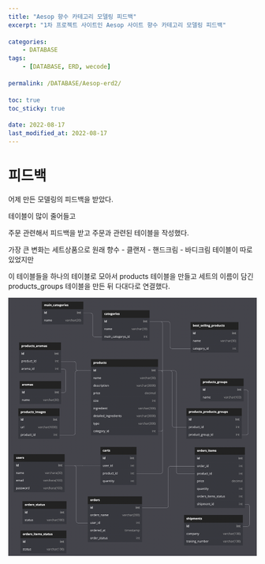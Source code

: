 ```yaml
---
title: "Aesop 향수 카테고리 모델링 피드백"
excerpt: "1차 프로젝트 사이트인 Aesop 사이트 향수 카테고리 모델링 피드백"

categories:
    - DATABASE
tags:
    - [DATABASE, ERD, wecode]

permalink: /DATABASE/Aesop-erd2/

toc: true
toc_sticky: true

date: 2022-08-17
last_modified_at: 2022-08-17
---
```


# 피드백

어제 만든 모델링의 피드백을 받았다.

테이블이 많이 줄어들고

주문 관련해서 피드백을 받고 주문과 관련된 테이블을 작성했다.

가장 큰 변화는 세트상품으로 원래 향수 - 클랜저 - 핸드크림 - 바디크림 테이블이 따로 있었지만

이 테이블들을 하나의 테이블로 모아서 products 테이블을 만들고 세트의 이름이 담긴 products_groups 테이블을 만든 뒤 다대다로 연결했다.

![](../../assets/images/posts_img/DATABASE/2022-08-17-feedback.md.png)
